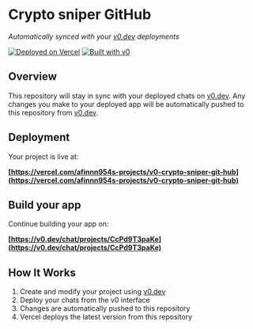 # Crypto sniper GitHub

*Automatically synced with your [v0.dev](https://v0.dev) deployments*

[![Deployed on Vercel](https://img.shields.io/badge/Deployed%20on-Vercel-black?style=for-the-badge&logo=vercel)](https://vercel.com/afinnn954s-projects/v0-crypto-sniper-git-hub)
[![Built with v0](https://img.shields.io/badge/Built%20with-v0.dev-black?style=for-the-badge)](https://v0.dev/chat/projects/CcPd9T3paKe)

## Overview

This repository will stay in sync with your deployed chats on [v0.dev](https://v0.dev).
Any changes you make to your deployed app will be automatically pushed to this repository from [v0.dev](https://v0.dev).

## Deployment

Your project is live at:

**[https://vercel.com/afinnn954s-projects/v0-crypto-sniper-git-hub](https://vercel.com/afinnn954s-projects/v0-crypto-sniper-git-hub)**

## Build your app

Continue building your app on:

**[https://v0.dev/chat/projects/CcPd9T3paKe](https://v0.dev/chat/projects/CcPd9T3paKe)**

## How It Works

1. Create and modify your project using [v0.dev](https://v0.dev)
2. Deploy your chats from the v0 interface
3. Changes are automatically pushed to this repository
4. Vercel deploys the latest version from this repository